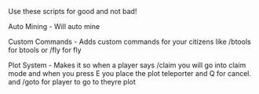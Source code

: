Use these scripts for good and not bad!

Auto Mining - Will auto mine

Custom Commands - Adds custom commands for your citizens like /btools for btools or /fly for fly

Plot System - Makes it so when a player says /claim you will go into claim mode and when you press E you place the plot teleporter and Q for cancel. and /goto for player to go to theyre plot
